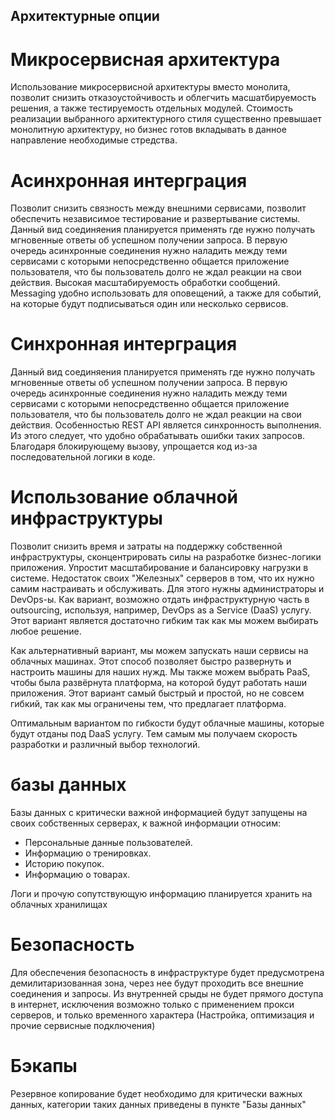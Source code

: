 ## Архитектурные опции

# Микросервисная архитектура

Использование микросервисной архитектуры вместо монолита, позволит снизить отказоустойчивость и облегчить масшатбируемость решения, а также тестируемость отдельных модулей. Стоимость реализации выбранного архитектурного стиля существенно превышает монолитную архитектуру, но бизнес готов вкладывать в данное направление необходимые стредства.

# Асинхронная интерграция

Позволит снизить связность между внешними сервисами, позволит обеспечить независимое тестирование и развертывание системы. Данный вид соединяения планируется применять где нужно получать мгновенные ответы об успешном получении запроса. В первую очередь асинхронные соединения нужно наладить между теми сервисами с которыми непосредственно общается приложение пользователя, что бы пользователь долго не ждал реакции на свои действия. Высокая масштабируемость обработки сообщений. Messaging удобно использовать для оповещений, а также для событий, на которые будут подписываться один или несколько сервисов.

# Синхронная интерграция

Данный вид соединяения планируется применять где нужно получать мгновенные ответы об успешном получении запроса. В первую очередь асинхронные соединения нужно наладить между теми сервисами с которыми непосредственно общается приложение пользователя, что бы пользователь долго не ждал реакции на свои действия. Особенностью REST API является синхронность выполнения. Из этого следует, что удобно обрабатывать ошибки таких запросов. Благодаря блокирующему вызову, упрощается код из-за последовательной логики в коде.

# Использование облачной инфраструктуры

Позволит снизить время и затраты на поддержку собственной инфраструктуры, сконцентрировать силы на разработке бизнес-логики приложения. Упростит масштабирование и балансировку нагрузки в системе. Недостаток своих "Железных" серверов в том, что их нужно самим настраивать и обслуживать. Для этого нужны администраторы и DevOps-ы. Как вариант, возможно отдать инфраструктурную часть в outsourcing, используя, например, DevOps as a Service (DaaS) услугу. Этот вариант является достаточно гибким так как мы можем выбирать любое решение.

Как альтернативный вариант, мы можем запускать наши сервисы на облачных машинах. Этот способ позволяет быстро развернуть и настроить машины для наших нужд. Мы также можем выбрать PaaS, чтобы была развёрнута платформа, на которой будут работать наши приложения. Этот вариант самый быстрый и простой, но не совсем гибкий, так как мы ограничены тем, что предлагает платформа.

Оптимальным вариантом по гибкости будут облачные машины, которые будут отданы под DaaS услугу. Тем самым мы получаем скорость разработки и различный выбор технологий.

# базы данных 

Базы данных с критически важной информацией будут запущены на своих собственных серверах, к важной информации относим:
- Персональные данные пользователей.
- Информацию о тренировках. 
- Историю покупок.
- Информацию о товарах.

Логи и прочую сопутствующую информацию планируется хранить на облачных хранилищах

# Безопасность

Для обеспечения безопасность в инфраструктуре будет предусмотрена демилитаризованная зона, через нее будут проходить все внешние соединения и запросы. Из внутренней срыды не будет прямого доступа в интернет, исключения возможно только с применением прокси серверов, и только временного характера (Настройка, оптимизация и прочие сервисные подключения)

# Бэкапы

Резервное копирование будет необходимо для критически важных данных, категории таких данных приведены в пункте "Базы данных"
